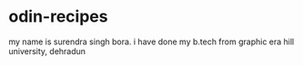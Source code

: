 # odin-recipes
my name is surendra singh bora.
i have done my b.tech from graphic era hill university, dehradun